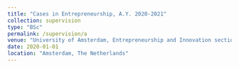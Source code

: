 ```yaml
---
title: "Cases in Entrepreneurship, A.Y. 2020-2021"
collection: supervision
type: "BSc"
permalink: /supervision/a
venue: "University of Amsterdam, Entrepreneurship and Innovation section"
date: 2020-01-01
location: "Amsterdam, The Netherlands"
---
```

